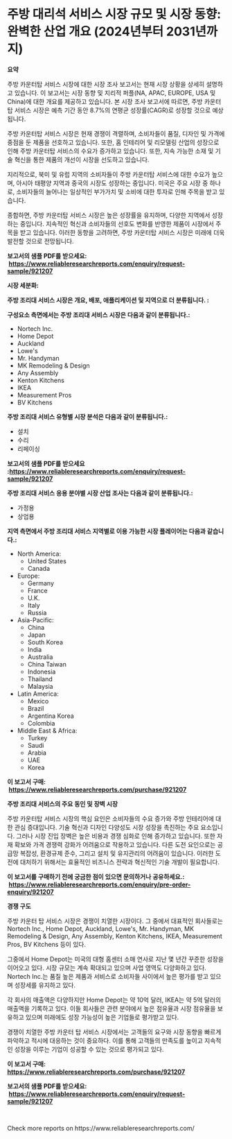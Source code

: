<p><h1>주방 대리석 서비스 시장 규모 및 시장 동향: 완벽한 산업 개요 (2024년부터 2031년까지)</h1></p><p><strong>요약</strong></p>
<p><p>주방 카운터탑 서비스 시장에 대한 시장 조사 보고서는 현재 시장 상황을 상세히 설명하고 있습니다. 이 보고서는 시장 동향 및 지리적 퍼플(NA, APAC, EUROPE, USA 및 China)에 대한 개요를 제공하고 있습니다. 본 시장 조사 보고서에 따르면, 주방 카운터탑 서비스 시장은 예측 기간 동안 8.7%의 연평균 성장률(CAGR)로 성장할 것으로 예상됩니다.</p><p>주방 카운터탑 서비스 시장은 현재 경쟁이 격렬하며, 소비자들이 품질, 디자인 및 가격에 중점을 둔 제품을 선호하고 있습니다. 또한, 홈 인테리어 및 리모델링 산업의 성장으로 인해 주방 카운터탑 서비스의 수요가 증가하고 있습니다. 또한, 지속 가능한 소재 및 기술 혁신을 통한 제품의 개선이 시장을 선도하고 있습니다.</p><p>지리적으로, 북미 및 유럽 지역의 소비자들이 주방 카운터탑 서비스에 대한 수요가 높으며, 아시아 태평양 지역과 중국의 시장도 성장하는 중입니다. 미국은 주요 시장 중 하나로, 소비자들의 늘어나는 일상적인 부가가치 및 소비에 대한 투자로 인해 주목을 받고 있습니다.</p><p>종합하면, 주방 카운터탑 서비스 시장은 높은 성장률을 유지하며, 다양한 지역에서 성장하는 중입니다. 지속적인 혁신과 소비자들의 선호도 변화를 반영한 제품이 시장에서 주목을 받고 있습니다. 이러한 동향을 고려하면, 주방 카운터탑 서비스 시장은 미래에 더욱 발전할 것으로 전망됩니다.</p></p>
<p><strong>보고서의 샘플 PDF를 받으세요: &nbsp;<a href="https://www.reliableresearchreports.com/enquiry/request-sample/921207">https://www.reliableresearchreports.com/enquiry/request-sample/921207</a></strong></p>
<p><strong>시장 세분화:</strong></p>
<p><strong> 주방 조리대 서비스 시장은 개요, 배포, 애플리케이션 및 지역으로 더 분류됩니다. :</strong></p>
<p><strong>구성요소 측면에서는 주방 조리대 서비스 시장은 다음과 같이 분류됩니다.:</strong></p>
<p><ul><li>Nortech Inc.</li><li>Home Depot</li><li>Auckland</li><li>Lowe's</li><li>Mr. Handyman</li><li>MK Remodeling & Design</li><li>Any Assembly</li><li>Kenton Kitchens</li><li>IKEA</li><li>Measurement Pros</li><li>BV Kitchens</li></ul></p>
<p><strong> 주방 조리대 서비스 유형별 시장 분석은 다음과 같이 분류됩니다.:</strong></p>
<p><ul><li>설치</li><li>수리</li><li>리페이싱</li></ul></p>
<p><strong>보고서의 샘플 PDF를 받으세요 :<a href="https://www.reliableresearchreports.com/enquiry/request-sample/921207">https://www.reliableresearchreports.com/enquiry/request-sample/921207</a></strong></p>
<p><strong> 주방 조리대 서비스 응용 분야별 시장 산업 조사는 다음과 같이 분류됩니다.:</strong></p>
<p><ul><li>가정용</li><li>상업용</li></ul></p>
<p><strong>지역 측면에서 주방 조리대 서비스 지역별로 이용 가능한 시장 플레이어는 다음과 같습니다.:</strong></p>
<p><ul>
    <li>
        North America:
        <ul>
            <li>United States</li>
            <li>Canada</li>
        </ul>
    </li>
    <li>
        Europe:
        <ul>
            <li>Germany</li>
            <li>France</li>
            <li>U.K.</li>
            <li>Italy</li>
            <li>Russia</li>
        </ul>
    </li>
    <li>
        Asia-Pacific:
        <ul>
            <li>China</li>
            <li>Japan</li>
            <li>South Korea</li>
            <li>India</li>
            <li>Australia</li>
            <li>China Taiwan</li>
            <li>Indonesia</li>
            <li>Thailand</li>
            <li>Malaysia</li>
        </ul>
    </li>
    <li>
        Latin America:
        <ul>
            <li>Mexico</li>
            <li>Brazil</li>
            <li>Argentina Korea</li>
            <li>Colombia</li>
        </ul>
    </li>
    <li>
        Middle East & Africa:
        <ul>
            <li>Turkey</li>
            <li>Saudi</li>
            <li>Arabia</li>
            <li>UAE</li>
            <li>Korea</li>
        </ul>
    </li>
    </ul></p>
<p><strong>이 보고서 구매: &nbsp;<a href="https://www.reliableresearchreports.com/purchase/921207">https://www.reliableresearchreports.com/purchase/921207</a></strong></p>
<p><strong>주방 조리대 서비스의 주요 동인 및 장벽 시장</strong></p>
<p><p>주방 카운터탑 서비스 시장의 핵심 요인은 소비자들의 수요 증가와 주방 인테리어에 대한 관심 증대입니다. 기술 혁신과 디자인 다양성도 시장 성장을 촉진하는 주요 요소입니다. 그러나 시장 진입 장벽은 높은 비용과 경쟁 심화로 인해 증가하고 있습니다. 또한 자재 확보와 가격 경쟁력 강화가 어려움으로 작용하고 있습니다. 다른 도전 요인으로는 공급망 복잡성, 환경규제 준수, 그리고 설치 및 유지관리의 어려움이 있습니다. 이러한 도전에 대처하기 위해서는 효율적인 비즈니스 전략과 혁신적인 기술 개발이 필요합니다.</p></p>
<p><strong>이 보고서를 구매하기 전에 궁금한 점이 있으면 문의하거나 공유하세요.: &nbsp;<a href="https://www.reliableresearchreports.com/enquiry/pre-order-enquiry/921207">https://www.reliableresearchreports.com/enquiry/pre-order-enquiry/921207</a></strong></p>
<p><strong>경쟁 구도</strong></p>
<p><p>주방 카운터 탑 서비스 시장은 경쟁이 치열한 시장이다. 그 중에서 대표적인 회사들로는 Nortech Inc., Home Depot, Auckland, Lowe's, Mr. Handyman, MK Remodeling & Design, Any Assembly, Kenton Kitchens, IKEA, Measurement Pros, BV Kitchens 등이 있다.</p><p>그중에서 Home Depot는 미국의 대형 홈센터 소매 연사로 지난 몇 년간 꾸준한 성장을 이어오고 있다. 시장 규모는 계속 확대되고 있으며 사업 영역도 다양화하고 있다. Nortech Inc.는 품질 높은 제품과 서비스로 소비자들 사이에서 높은 평가를 받고 있으며 성장세를 유지하고 있다.</p><p>각 회사의 매출액은 다양하지만 Home Depot는 약 10억 달러, IKEA는 약 5억 달러의 매출액을 기록하고 있다. 이들 회사들은 관련 분야에서 높은 점유율과 시장 점유율을 보유하고 있으며 미래에도 성장 가능성이 높은 기업들로 평가받고 있다.</p><p>경쟁이 치열한 주방 카운터 탑 서비스 시장에서는 고객들의 요구와 시장 동향을 빠르게 파악하고 적시에 대응하는 것이 중요하다. 이를 통해 고객들의 만족도를 높이고 지속적인 성장을 이루는 기업이 성공할 수 있는 것으로 평가되고 있다.</p></p>
<p><strong>이 보고서 구매: &nbsp; <a href="https://www.reliableresearchreports.com/purchase/921207">https://www.reliableresearchreports.com/purchase/921207</a></strong></p>
<p><strong>보고서의 샘플 PDF를 받으세요: &nbsp;<a href="https://www.reliableresearchreports.com/enquiry/request-sample/921207">https://www.reliableresearchreports.com/enquiry/request-sample/921207</a></strong><strong></strong></p>
<p>&nbsp;</p>
<p>Check more reports on https://www.reliableresearchreports.com/</p>